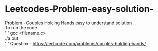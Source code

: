 # Leetcodes-Problem-easy-solution-

Problem - Couples Holding Hands easy to understand solution \
To run the code \
'''
gcc <filename.c>\
./a.out\
'''
Question - https://leetcode.com/problems/couples-holding-hands/
